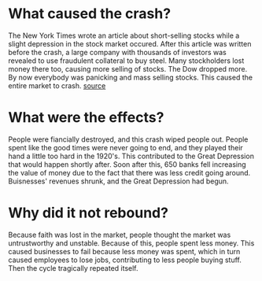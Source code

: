 # What caused the crash?

The New York Times wrote an article about short-selling stocks while a slight depression in the stock market occured. After this article was written before the crash, a large company with thousands of investors was revealed to use fraudulent collateral to buy steel. Many stockholders lost money there too, causing more selling of stocks. The Dow dropped more. By now everybody was panicking and mass selling stocks. This caused the entire market to crash.  [source](https://www.thebalance.com/stock-market-crash-of-1929-causes-effects-and-facts-3305891)

# What were the effects?

People were fiancially destroyed, and this crash wiped people out. People spent like the good times were never going to end, and they played their hand a little too hard in the 1920's. This contributed to the Great Depression that would happen shortly after. Soon after this, 650 banks fell increasing the value of money due to the fact that there was less credit going around. Buisnesses' revenues shrunk, and the Great Depression had begun. 

# Why did it not rebound?

Because faith was lost in the market, people thought the market was untrustworthy and unstable. Because of this, people spent less money. This caused businesses to fail because less money was spent, which in turn caused employees to lose jobs, contributing to less people buying stuff. Then the cycle tragically repeated itself.
